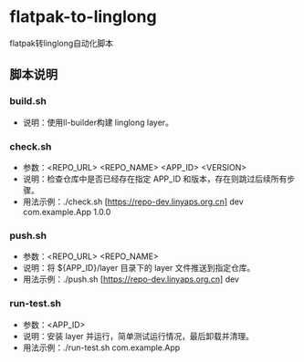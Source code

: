 # flatpak-to-linglong

flatpak转linglong自动化脚本

## 脚本说明

### build.sh

- 说明：使用ll-builder构建 linglong layer。

### check.sh

- 参数：<REPO_URL> <REPO_NAME> <APP_ID> \<VERSION>
- 说明：检查仓库中是否已经存在指定 APP_ID 和版本，存在则跳过后续所有步骤。
- 用法示例：./check.sh [https://repo-dev.linyaps.org.cn] dev com.example.App 1.0.0

### push.sh

- 参数：<REPO_URL> <REPO_NAME>
- 说明：将 ${APP_ID}/layer 目录下的 layer 文件推送到指定仓库。
- 用法示例：./push.sh [https://repo-dev.linyaps.org.cn] dev

### run-test.sh

- 参数：<APP_ID>
- 说明：安装 layer 并运行，简单测试运行情况，最后卸载并清理。
- 用法示例：./run-test.sh com.example.App

